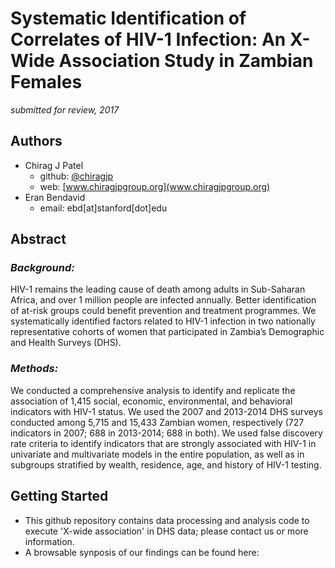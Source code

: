 # Systematic Identification of Correlates of HIV-1 Infection: An X-Wide Association Study in Zambian Females

*submitted for review, 2017*

## Authors 
- Chirag J Patel
    + github: [\@chiragjp](http://github.com/chiragjp)
    + web: [www.chiragjpgroup.org](www.chiragjpgroup.org)
- Eran Bendavid
    + email: ebd[at]stanford[dot]edu

## Abstract
### *Background:* 
HIV-1 remains the leading cause of death among adults in Sub-Saharan Africa, and over 1 million people are infected annually. Better identification of at-risk groups could benefit prevention and treatment programmes.  We systematically identified factors related to HIV-1 infection in two nationally representative cohorts of women that participated in Zambia’s Demographic and Health Surveys (DHS). 

### *Methods:* 
We conducted a comprehensive analysis to identify and replicate the association of 1,415 social, economic, environmental, and behavioral indicators with HIV-1 status. We used the 2007 and 2013-2014 DHS surveys conducted among 5,715 and 15,433 Zambian women, respectively (727 indicators in 2007; 688 in 2013-2014; 688 in both). We used false discovery rate criteria to identify indicators that are strongly associated with HIV-1 in univariate and multivariate models in the entire population, as well as in subgroups stratified by wealth, residence, age, and history of HIV-1 testing.

## Getting Started
- This github repository contains data processing and analysis code to execute 'X-wide association' in DHS data; please contact us or more information.
- A browsable synposis of our findings can be found here: 
